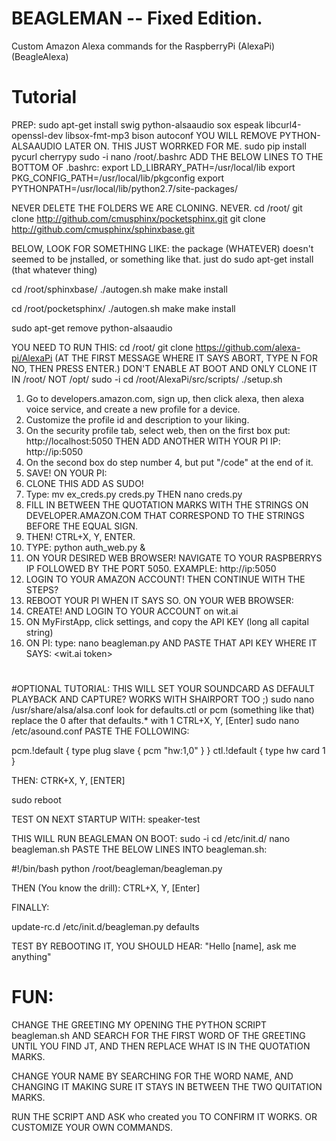 # BEAGLEMAN -- Fixed Edition.
Custom Amazon Alexa commands for the RaspberryPi (AlexaPi) (BeagleAlexa)
# 
# Tutorial

PREP:
sudo apt-get install swig python-alsaaudio sox espeak libcurl4-openssl-dev libsox-fmt-mp3 bison autoconf 
YOU WILL REMOVE PYTHON-ALSAAUDIO LATER ON. THIS JUST WORRKED FOR ME.
sudo pip install pycurl cherrypy
sudo -i
nano /root/.bashrc
ADD THE BELOW LINES TO THE BOTTOM OF .bashrc:
export LD_LIBRARY_PATH=/usr/local/lib
export PKG_CONFIG_PATH=/usr/local/lib/pkgconfig
export PYTHONPATH=/usr/local/lib/python2.7/site-packages/        

NEVER DELETE THE FOLDERS WE ARE CLONING. NEVER.
cd /root/
git clone http://github.com/cmusphinx/pocketsphinx.git
git clone http://github.com/cmusphinx/sphinxbase.git

BELOW, LOOK FOR SOMETHING LIKE: the package (WHATEVER) doesn't seemed to be jnstalled, or something like that. just do sudo apt-get install (that whatever thing)

cd /root/sphinxbase/
./autogen.sh
make
make install

cd /root/pocketsphinx/
./autogen.sh
make
make install

sudo apt-get remove python-alsaaudio

YOU NEED TO RUN THIS:
cd /root/
git clone https://github.com/alexa-pi/AlexaPi
(AT THE FIRST MESSAGE WHERE IT SAYS ABORT, TYPE N FOR NO, THEN PRESS ENTER.)
DON'T ENABLE AT BOOT AND ONLY CLONE IT IN /root/ NOT /opt/
sudo -i
cd /root/AlexaPi/src/scripts/
./setup.sh
1) Go to developers.amazon.com, sign up, then click alexa, then alexa voice service, and create a new profile for a device.
2) Customize the profile id and description to your liking.
3) On the security profile tab, select web, then on the first box put: http://localhost:5050 THEN ADD ANOTHER WITH YOUR PI IP: http://ip:5050
4) On the second box do step number 4, but put "/code" at the end of it.
5) SAVE!
ON YOUR PI:
1) CLONE THIS
ADD AS SUDO!
2) Type: mv ex_creds.py creds.py THEN nano creds.py
3) FILL IN BETWEEN THE QUOTATION MARKS WITH THE STRINGS ON DEVELOPER.AMAZON.COM THAT CORRESPOND TO THE STRINGS BEFORE THE EQUAL SIGN.
4) THEN! CTRL+X, Y, ENTER.  
5) TYPE: python auth_web.py &
6) ON YOUR DESIRED WEB BROWSER! NAVIGATE TO YOUR RASPBERRYS IP FOLLOWED BY THE PORT 5050. EXAMPLE: http://ip:5050
7) LOGIN TO YOUR AMAZON ACCOUNT! THEN CONTINUE WITH THE STEPS?
8) REBOOT YOUR PI WHEN IT SAYS SO.
ON YOUR WEB BROWSER:
1) CREATE! AND LOGIN TO YOUR ACCOUNT on wit.ai
2) ON MyFirstApp, click settings, and copy the API KEY (long all capital string)
3) ON PI: type: nano beagleman.py AND PASTE THAT API KEY WHERE IT SAYS: <wit.ai token>
#
#OPTIONAL TUTORIAL:
THIS WILL SET YOUR SOUNDCARD AS DEFAULT PLAYBACK AND CAPTURE? WORKS WITH SHAIRPORT TOO ;)
sudo nano /usr/share/alsa/alsa.conf
look for defaults.ctl or pcm (something like that)
replace the 0 after that defaults.* with 1
CTRL+X, Y, [Enter]
sudo nano /etc/asound.conf
PASTE THE FOLLOWING:

pcm.!default {
        type plug
        slave {
                pcm "hw:1,0"
        }
}
ctl.!default {
       type hw
        card 1
}

THEN:
CTRK+X, Y, [ENTER]

sudo reboot

TEST ON NEXT STARTUP WITH:
speaker-test


THIS WILL RUN BEAGLEMAN ON BOOT:
sudo -i
cd /etc/init.d/
nano beagleman.sh
PASTE THE BELOW LINES INTO beagleman.sh:

#!/bin/bash
python /root/beagleman/beagleman.py

THEN (You know the drill):
CTRL+X, Y, [Enter]

FINALLY:

update-rc.d /etc/init.d/beagleman.py defaults

TEST BY REBOOTING IT, YOU SHOULD HEAR: "Hello [name], ask me anything"

# FUN:
CHANGE THE GREETING MY OPENING THE PYTHON SCRIPT beagleman.sh AND SEARCH FOR THE FIRST WORD OF THE GREETING UNTIL YOU FIND JT, AND THEN REPLACE WHAT IS IN THE QUOTATION MARKS. 

CHANGE YOUR NAME BY SEARCHING FOR THE WORD NAME, AND CHANGING IT MAKING SURE IT STAYS IN BETWEEN THE TWO QUITATION MARKS.

RUN THE SCRIPT AND ASK who created you TO CONFIRM IT WORKS. OR CUSTOMIZE YOUR OWN COMMANDS.



